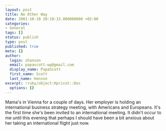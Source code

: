 ```yaml
---
layout: post
title: No Other Way
date: 2001-10-10 20:10:33.000000000 +02:00
categories:
- General
tags: []
status: publish
type: post
published: true
meta: {}
author:
  login: shanson
  email: papascott-wp@gmail.com
  display_name: PapaScott
  first_name: Scott
  last_name: Hanson
excerpt: !ruby/object:Hpricot::Doc
  options: {}
---
```

<p>Mama's in Vienna for a couple of days. Her employer is holding an international business strategy meeting, with Americans and Europeans. It's the first time she's been invited to an international meeting. It didn't occur to me until this evening that perhaps I should have been a bit anxious about her taking an international flight just now.</p>
